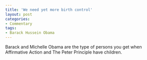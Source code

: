 ```yaml
---
title: 'We need yet more birth control'
layout: post
categories:
- Commentary
tags:
- Barack Hussein Obama
---
```


Barack and Michelle Obama are the type of persons you get when Affirmative Action and The Peter Principle have children.